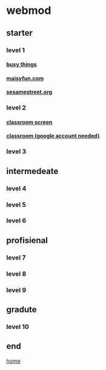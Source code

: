 # webmod

## starter

### level 1
#### [busy things](https://www.busythings.co.uk/play/?accessid=78064&token=6d3a916dbaf1427c5919b3669e5bfc9d2abe8078e5a0dd96c6c835d5eb956cce)
#### [maisyfun.com](http://www.maisyfun.com/forchildren/)
#### [sesamestreet.org](https://www.sesamestreet.org/)
### level 2 
#### [classroom screen](https://classroomscreen.com/)
#### [classroom (google account needed)](https://classroom.google.com/c/NDUwOTM3NTI5MDAy?cjc=7arlilw)
### level 3

## intermedeate

### level 4

### level 5

### level 6

## profisienal 

### level 7

### level 8

### level 9

## gradute

### level 10

## end
[home](https://dinosaur23.github.io/)
